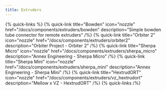 ```yaml
---
title: Extruders
---
```


{% quick-links %}
{% quick-link title="Bowden" icon="nozzle" href="/docs/components/extruders/bowden" description="Simple bowden tube connector for remote extruders" /%}
{% quick-link title="Orbiter 2" icon="nozzle" href="/docs/components/extruders/orbiter2" description="Orbiter Project - Orbiter 2" /%}
{% quick-link title="Sherpa Micro" icon="nozzle" href="/docs/components/extruders/sherpa_micro" description="Annex Engineering - Sherpa Micro" /%}
{% quick-link title="Sherpa Mini" icon="nozzle" href="/docs/components/extruders/sherpa_mini" description="Annex Engineering - Sherpa Mini" /%}
{% quick-link title="HextrudORT" icon="nozzle" href="/docs/components/extruders/vz_hextrudort" description="Mellow x VZ - HextrudORT" /%}
{% quick-links /%}
